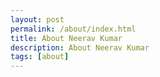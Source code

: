 ```yaml
---
layout: post
permalink: /about/index.html
title: About Neerav Kumar
description: About Neerav Kumar
tags: [about]
---
```


